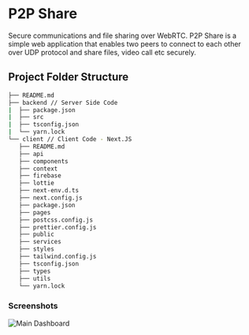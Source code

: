 # P2P Share

Secure communications and file sharing over WebRTC. P2P Share is a simple web application that enables two peers to connect to each other over UDP protocol and share files, video call etc securely.

## Project Folder Structure

```bash
├── README.md
├── backend // Server Side Code
|  ├── package.json
|  ├── src
|  ├── tsconfig.json
|  └── yarn.lock
└── client // Client Code - Next.JS
   ├── README.md
   ├── api
   ├── components
   ├── context
   ├── firebase
   ├── lottie
   ├── next-env.d.ts
   ├── next.config.js
   ├── package.json
   ├── pages
   ├── postcss.config.js
   ├── prettier.config.js
   ├── public
   ├── services
   ├── styles
   ├── tailwind.config.js
   ├── tsconfig.json
   ├── types
   ├── utils
   └── yarn.lock
```

### Screenshots

![Main Dashboard](https://raw.githubusercontent.com/piyushgarg-dev/P2PShare/main/assets/images/ConnectMeP2P.png?token=GHSAT0AAAAAABV352JU6YWUOVVNCXVAQFDKY34WQZQ)
